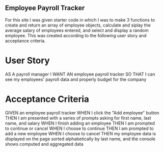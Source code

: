 ## Employee Payroll Tracker
For this site I was given starter code in which I was to make 3 functions to create and return an array of employee objects, calculate and siplay the average salary of employees entered, and select and display a random employee. This was created according to the following user story and acceptance criteria.

# User Story
AS A payroll manager
I WANT AN employee payroll tracker
SO THAT I can see my employees' payroll data and properly budget for the company

# Acceptance Criteria
GIVEN an employee payroll tracker
WHEN I click the "Add employee" button
THEN I am presented with a series of prompts asking for first name, last name, and salary
WHEN I finish adding an employee
THEN I am prompted to continue or cancel
WHEN I choose to continue
THEN I am prompted to add a new employee
WHEN I choose to cancel
THEN my employee data is displayed on the page sorted alphabetically by last name, and the console shows computed and aggregated data
